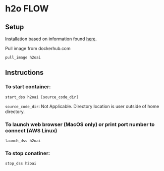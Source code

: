 # h2o FLOW

## Setup

Installation based on information found [here](https://h2o-release.s3.amazonaws.com/h2o/rel-turing/1/docs-website/h2o-docs/docker.html).

Pull image from dockerhub.com
```
pull_image h2oai
```

## Instructions

### To start container:
```
start_dss h2oai [source_code_dir]
```
`source_code_dir`: Not Applicable.  Directory location is user outside of home directory.


### To launch web browser (MacOS only) or print port number to connect (AWS Linux)
```
launch_dss h2oai
```


### To stop conatiner:
```
stop_dss h2oai
```
